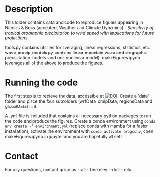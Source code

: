 # Description
This folder contains data and code to reproduce figures appearing in Nicolas & Boos (accepted, Weather and Climate Dynamics) - *Sensitivity of tropical orographic precipitation to wind speed with implications for future projections*. 

tools.py contains utilities for averaging, linear regressions, statistics, etc.
wave_precip_models.py contains linear mountain wave and orographic precipitation models (and one nonlinear model).
makeFigures.ipynb leverages all of the above to produce the figures.

# Running the code
The first step is to retrieve the data, accessible at [![DOI](https://zenodo.org/badge/DOI/10.5281/zenodo.11479598.svg)](https://doi.org/10.5281/zenodo.11479598). Create a 'data' folder and place the four subfolders (wrfData, cmipData, regionsData and globalData) in it.

A .yml file is included that contains all necessary python packages to run the code and produce the figures. Create a conda environment using ```conda env create -f environment.yml``` (replace conda with mamba for a faster installation), activate the environment with ```conda activate orogconv```, open makeFigures.ipynb in jupyter and you are hopefully all set!

# Contact
For any questions, contact qnicolas --at-- berkeley --dot-- edu

